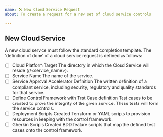 ```yaml
---
name: 🛠 New Cloud Service Request
about: To create a request for a new set of cloud service controls

---
```


## New Cloud Service

A new cloud service must follow the standard completion template. The 'definition of done' of a cloud service request is defined as follows:

- [ ] Cloud Platform Target
  The directory in which the Cloud Service will reside (/<platform>/<service_name>).
- [ ] Service Name
  The name of the service.
- [ ] Service Approval Accelerator Definition
  The written definition of a compliant service, including security, regulatory and quality standards for that service.
- [ ] Define Control Framework with Test Case definition
  Test cases to be created to prove the integrity of the given service. These tests will form the service controls.
- [ ] Deployment Scripts Created
  Terraform or YAML scripts to provision resources in keeping with the control framework.
- [ ] Gherkin Scripts Created
  BDD feature scripts that map the defined test cases onto the control framework.
